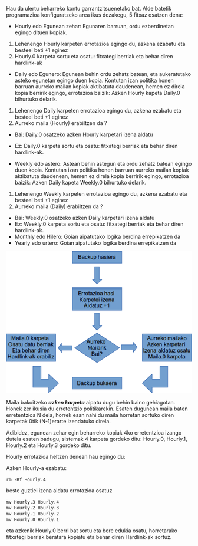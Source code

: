 Hau da ulertu beharreko kontu garrantzitsuenetako bat. Alde batetik programazioa konfiguratzeko area ikus dezakegu, 5 fitxaz osatzen dena:

- Hourly edo Egunean zehar: Egunaren barruan, ordu ezberdinetan egingo dituen kopiak.
 1. Lehenengo Hourly karpeten errotazioa egingo du, azkena ezabatu eta besteei beti +1 eginez
 2. Hourly.0 karpeta sortu eta osatu: fitxategi berriak eta behar diren hardlink-ak

- Daily edo Egunero: Egunean behin ordu zehatz batean, eta aukeratutako asteko egunetan egingo duen kopia. Kontutan izan politika honen barruan aurreko mailan kopiak aktibatuta daudenean, hemen ez direla kopia berririk egingo, errotazioa baizik: Azken Hourly kapeta Daily.0 bihurtuko delarik.
 1. Lehenengo Daily karpeten errotazioa egingo du, azkena ezabatu eta besteei  beti +1 eginez
 2. Aurreko maila (Hourly) erabiltzen da ?
   - Bai: Daily.0 osatzeko azken Hourly karpetari izena aldatu
   - Ez: Daily.0 karpeta sortu eta osatu: fitxategi berriak eta behar diren hardlink-ak.

- Weekly edo astero: Astean behin astegun eta ordu zehatz batean egingo duen kopia. Kontutan izan politika honen barruan aurreko mailan kopiak aktibatuta daudenean, hemen ez direla kopia berririk egingo, errotazioa baizik: Azken Daily kapeta Weekly.0 bihurtuko delarik.
 1. Lehenengo Weekly karpeten errotazioa egingo du, azkena ezabatu eta besteei beti +1 eginez
 2. Aurreko maila (Daily) erabiltzen da ?
   - Bai: Weekly.0 osatzeko azken Daily karpetari izena aldatu
   - Ez: Weekly.0 karpeta sortu eta osatu: fitxategi berriak eta behar diren hardlink-ak.
- Monthly edo Hilero: Goian aipatutako logika berdina errepikatzen da
- Yearly edo urtero: Goian aipatutako logika berdina errepikatzen da

![Bezeroak eta Lanak](../assets/politikak1.png)

Maila bakoitzeko ***azken karpeta*** aipatu dugu behin baino gehiagotan. Honek zer ikusia du erretentzio politikarekin. Esaten dugunean maila baten erretentzioa N dela, horrek esan nahi du maila horretan sortuko diren karpetak 0tik (N-1)erarte izendatuko direla.

Adibidez, egunean zehar egin beharreko kopiak 4ko erretentzioa izango dutela esaten badugu, sistemak 4 karpeta gordeko ditu: Hourly.0,  Hourly.1,  Hourly.2 eta  Hourly.3 gordeko ditu.

Hourly errotazioa heltzen denean hau egingo du:

Azken Hourly-a ezabatu:

```
rm -Rf Hourly.4
```

beste guztiei izena aldatu errotazioa osatuz

```
mv Hourly.3 Hourly.4
mv Hourly.2 Hourly.3
mv Hourly.1 Hourly.2
mv Hourly.0 Hourly.1
```

eta azkenik Hourly.0 berri bat sortu eta bere edukia osatu, horretarako fitxategi berriak beratara kopiatu eta behar diren Hardlink-ak sortuz.

